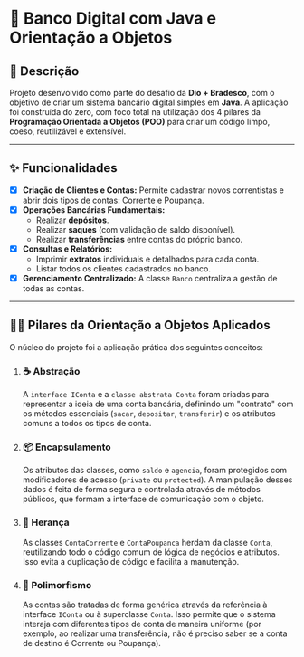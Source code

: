 # 🏦 Banco Digital com Java e Orientação a Objetos


## 📄 Descrição

Projeto desenvolvido como parte do desafio da  **Dio + Bradesco**, com o objetivo de criar um sistema bancário digital simples em **Java**. A aplicação foi construída do zero, com foco total na utilização dos 4 pilares da **Programação Orientada a Objetos (POO)** para criar um código limpo, coeso, reutilizável e extensível.

---

## ✨ Funcionalidades

-   [x] **Criação de Clientes e Contas:** Permite cadastrar novos correntistas e abrir dois tipos de contas: Corrente e Poupança.
-   [x] **Operações Bancárias Fundamentais:**
    -   Realizar **depósitos**.
    -   Realizar **saques** (com validação de saldo disponível).
    -   Realizar **transferências** entre contas do próprio banco.
-   [x] **Consultas e Relatórios:**
    -   Imprimir **extratos** individuais e detalhados para cada conta.
    -   Listar todos os clientes cadastrados no banco.
-   [x] **Gerenciamento Centralizado:** A classe `Banco` centraliza a gestão de todas as contas.

---

## 👨‍💻 Pilares da Orientação a Objetos Aplicados

O núcleo do projeto foi a aplicação prática dos seguintes conceitos:

1.  ### ☕ Abstração
    A `interface IConta` e a `classe abstrata Conta` foram criadas para representar a ideia de uma conta bancária, definindo um "contrato" com os métodos essenciais (`sacar`, `depositar`, `transferir`) e os atributos comuns a todos os tipos de conta.

2.  ### 📦 Encapsulamento
    Os atributos das classes, como `saldo` e `agencia`, foram protegidos com modificadores de acesso (`private` ou `protected`). A manipulação desses dados é feita de forma segura e controlada através de métodos públicos, que formam a interface de comunicação com o objeto.

3.  ### 🧬 Herança
    As classes `ContaCorrente` e `ContaPoupanca` herdam da classe `Conta`, reutilizando todo o código comum de lógica de negócios e atributos. Isso evita a duplicação de código e facilita a manutenção.

4.  ### 🐾 Polimorfismo
    As contas são tratadas de forma genérica através da referência à interface `IConta` ou à superclasse `Conta`. Isso permite que o sistema interaja com diferentes tipos de conta de maneira uniforme (por exemplo, ao realizar uma transferência, não é preciso saber se a conta de destino é Corrente ou Poupança).

